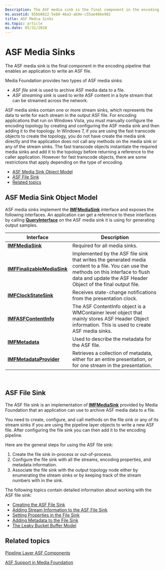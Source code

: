 ```yaml
---
Description: The ASF media sink is the final component in the encoding pipeline that enables an application to write an ASF file.
ms.assetid: 65bb8822-5eb0-46a3-ab9e-c55ae466e982
title: ASF Media Sinks
ms.topic: article
ms.date: 05/31/2018
---
```


# ASF Media Sinks

The ASF media sink is the final component in the encoding pipeline that enables an application to write an ASF file.

Media Foundation provides two types of ASF media sinks:

-   *ASF file sink* is used to archive ASF media data to a file.
-   *ASF streaming sink* is used to write ASF content in a byte stream that can be streamed across the network.

ASF media sinks contain one or more stream sinks, which represents the data to write for each stream in the output ASF file. For encoding applications that run on Windows Vista, you must manually configure the encoding topology by creating and configuring the ASF media sink and then adding it to the topology. In Windows 7, if you are using the fast transcode objects to create the topology, you do not have create the media sink directly and the application does not call any methods on the media sink or any of the stream sinks. The fast transcode objects instantiate the required media sinks and add it to the topology before returning a reference to the caller application. However for fast transcode objects, there are some restrictions that apply depending on the type of encoding.

-   [ASF Media Sink Object Model](#asf-media-sink-object-model)
-   [ASF File Sink](#asf-file-sink)
-   [Related topics](#related-topics)

## ASF Media Sink Object Model

ASF media sinks implement the [**IMFMediaSink**](/windows/desktop/api/mfidl/nn-mfidl-imfmediasink) interface and exposes the following interfaces. An application can get a reference to these interfaces by calling [**QueryInterface**](/windows/desktop/api/unknwn/nf-unknwn-iunknown-queryinterface(q)) on the ASF media sink it is using for generating output samples.



| Interface                                                  | Description                                                                                                                                                                                            |
|------------------------------------------------------------|--------------------------------------------------------------------------------------------------------------------------------------------------------------------------------------------------------|
| [**IMFMediaSink**](/windows/desktop/api/mfidl/nn-mfidl-imfmediasink)                       | Required for all media sinks.                                                                                                                                                                          |
| [**IMFFinalizableMediaSink**](/windows/desktop/api/mfidl/nn-mfidl-imffinalizablemediasink) | Implemented by the ASF file sink that writes the generated media content to a file. You can use the methods on this interface to flush data and update the ASF Header Object of the final output file. |
| [**IMFClockStateSink**](/windows/desktop/api/mfidl/nn-mfidl-imfclockstatesink)             | Receives state-change notifications from the presentation clock.                                                                                                                                       |
| [**IMFASFContentInfo**](/windows/desktop/api/wmcontainer/nn-wmcontainer-imfasfcontentinfo)             | The ASF ContentInfo object is a WMContainer level object that mainly stores ASF Header Object information. This is used to create ASF media sinks.                                                     |
| [**IMFMetadata**](/windows/desktop/api/mfidl/nn-mfidl-imfmetadata)                         | Used to describe the metadata for the ASF file.                                                                                                                                                        |
| [**IMFMetadataProvider**](/windows/desktop/api/mfidl/nn-mfidl-imfmetadataprovider)         | Retrieves a collection of metadata, either for an entire presentation, or for one stream in the presentation.                                                                                          |



 

## ASF File Sink

The ASF file sink is an implementation of [**IMFMediaSink**](/windows/desktop/api/mfidl/nn-mfidl-imfmediasink) provided by Media Foundation that an application can use to archive ASF media data to a file.

You need to create, configure, and call methods on the file sink or any of its stream sinks if you are using the pipeline layer objects to write a new ASF file. After configuring the file sink you can then add it to the encoding pipeline.

Here are the general steps for using the ASF file sink:

1.  Create the file sink in-process or out-of-process.
2.  Configure the file sink with all the streams, encoding properties, and metadata information.
3.  Associate the file sink with the output topology node either by enumerating the stream sinks or by keeping track of the stream numbers with in the sink.

The following topics contain detailed information about working with the ASF file sink:

-   [Creating the ASF File Sink](creating-the-asf-file-sink.md)
-   [Adding Stream Information to the ASF File Sink](adding-stream-information-to-the-asf-file-sink.md)
-   [Setting Properties in the File Sink](setting-properties-in-the-file-sink.md)
-   [Adding Metadata to the File Sink](adding-metadata-to-the-file-sink.md)
-   [The Leaky Bucket Buffer Model](the-leaky-bucket-buffer-model.md)

## Related topics

<dl> <dt>

[Pipeline Layer ASF Components](pipeline-layer-asf-components.md)
</dt> <dt>

[ASF Support in Media Foundation](asf-support-in-media-foundation.md)
</dt> </dl>

 

 